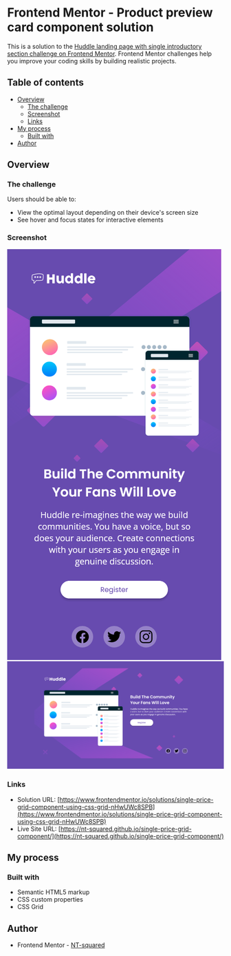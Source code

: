 # Frontend Mentor - Product preview card component solution

This is a solution to the [Huddle landing page with single introductory section challenge on Frontend Mentor](https://www.frontendmentor.io/challenges/huddle-landing-page-with-a-single-introductory-section-B_2Wvxgi0). Frontend Mentor challenges help you improve your coding skills by building realistic projects.

## Table of contents

- [Overview](#overview)
  - [The challenge](#the-challenge)
  - [Screenshot](#screenshot)
  - [Links](#links)
- [My process](#my-process)
  - [Built with](#built-with)
- [Author](#author)

## Overview

### The challenge

Users should be able to:

- View the optimal layout depending on their device's screen size
- See hover and focus states for interactive elements

### Screenshot

![mobile-view](./screenshot/mobile-version.png)
![desktop-view](./screenshot/desktop-version.png)

### Links

- Solution URL: [https://www.frontendmentor.io/solutions/single-price-grid-component-using-css-grid-nHwUWc8SPB](https://www.frontendmentor.io/solutions/single-price-grid-component-using-css-grid-nHwUWc8SPB)
- Live Site URL: [https://nt-squared.github.io/single-price-grid-component/](https://nt-squared.github.io/single-price-grid-component/)

## My process

### Built with

- Semantic HTML5 markup
- CSS custom properties
- CSS Grid

## Author

- Frontend Mentor - [NT-squared](https://www.frontendmentor.io/profile/nt-squared)
